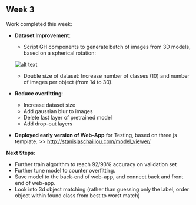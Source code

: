 ## Week 3

Work completed this week:

- **Dataset Improvement**:
  - Script GH components to generate batch of images from 3D models, based on a spherical rotation:  
  
  ![alt text](https://github.com/StanislasChaillou/Independent_Study/blob/master/Week_3/catpure_diagram.jpg=24x48)
  
  - Double size of dataset: Increase number of classes (10) and number of images per object (from 14 to 30).
- **Reduce overfitting**:
  - Increase dataset size
  - Add gaussian blur to images
  - Delete last layer of pretrained model
  - Add drop-out layers
- **Deployed early version of Web-App** for Testing, based on three.js template. >> http://stanislaschaillou.com/model_viewer/

**Next Steps**: 
  - Further train algorithm to reach 92/93% accuracy on validation set
  - Further tune model to counter overfitting. 
  - Save model to the back-end of web-app, and connect back and front end of web-app.
  - Look into 3d object matching (rather than guessing only the label, order object within found class from best to worst match)
